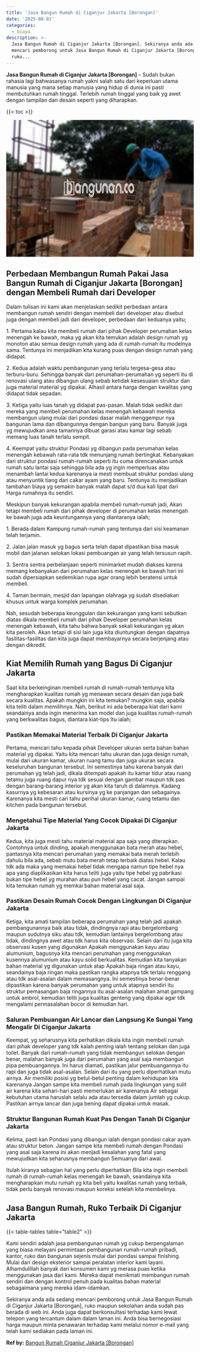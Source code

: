 ```yaml
---
title: 'Jasa Bangun Rumah di Ciganjur Jakarta [Borongan]'
date: '2025-08-01'
categories:
  - biaya
description: >-
  Jasa Bangun Rumah di Ciganjur Jakarta [Borongan]. Sekiranya anda ada sedang
  mencari pemborong untuk Jasa Bangun Rumah di Ciganjur Jakarta [Borongan],
  ruko...
---
```


**Jasa Bangun Rumah di Ciganjur Jakarta \[Borongan\]** – Sudah bukan rahasia lagi bahwasanya rumah yakni salah satu dari keperluan utama manusia yang mana setiap manusia yang hidup di dunia ini pasti membutuhkan rumah tinggal. Terlebih rumah tinggal yang baik yg awet dengan tampilan dan desain seperti yang diharapkan.

{{< toc >}}

![Jasa Bangun Rumah di Ciganjur Jakarta [Borongan]](/images/borong-bangunan-12.png)

## Perbedaan Membangun Rumah Pakai Jasa Bangun Rumah di Ciganjur Jakarta \[Borongan\] dengan Membeli Rumah dari Developer

Dalam tulisan ini kami akan menjelaskan sedikit perbedaan antara membangun rumah sendiri dengan membeli dari developer atau disebut juga dengan membeli jadi dari developer, perbedaan dari keduanya yaitu;

1\. Pertama kalau kita membeli rumah dari pihak Developer perumahan kelas menengah ke bawah, maka yg akan kita temukan adalah design rumah yg monoton atau semua design rumah yang ada di rumah-rumah itu modelnya sama. Tentunya ini menjadikan kita kurang puas dengan design rumah yang didapat.

2\. Kedua adalah waktu pembangunan yang terlalu tergesa-gesa atau terburu-buru. Sehingga banyak dari perumahan-perumahan yg seperti itu di renovasi ulang atau dibangun ulang sebab ketidak kesesuaian struktur dan juga material material yg dipakai. Alhasil antara harga dengan kwalitas yang didapat tidak sepadan.

3\. Ketiga yaitu luas tanah yg didapat pas-pasan. Malah tidak sedikit dari mereka yang membeli perumahan kelas menengah kebawah mereka membangun ulang mulai dari pondasi dasar malah menggempur nya bangunan lama dan dibangunnya dengan bangun yang baru. Banyak juga yg mewujudkan area tamannya dibuat garasi atau kamar lagi sebab memang luas tanah terlalu sempit.

4\. Keempat yaitu struktur Pondasi yg dibangun pada perumahan kelas menengah kebawah rata-rata tdk menunjang rumah bertingkat. Kebanyakan dari struktur pondasi rumah-rumah seperti itu cuma direncanakan untuk rumah satu lantai saja sehingga bila ada yg ingin memperluas atau menambah lantai kedua karenanya ia mesti membuat struktur pondasi ulang atau menyuntik tiang dan cakar ayam yang baru. Tentunya itu menjadikan tambahan biaya yg semakin banyak malah dapat s/d dua kali lipat dari Harga rumahnya itu sendiri.

Meskipun banyak kekurangan apabila membeli rumah-rumah jadi, Akan tetapi membeli rumah dari pihak developer di perumahan kelas menengah ke bawah juga ada keuntungannya yang diantaranya ialah;

1\. Berada dalam Kampung rumah-rumah yang tentunya dari sisi keamanan telah terjamin.

2\. Jalan jalan masuk yg bagus serta telah dapat dipastikan bisa masuk mobil dan jalanan selokan lokasi pembuangan air yang telah tersusun rapih.

3\. Sentra sentra perbelanjaan seperti minimarket mudah diakses karena memang kebanyakan dari perumahan kelas menengah ke bawah hari ini sudah dipersiapkan sedemikian rupa agar orang lebih beratensi untuk membeli.

4\. Taman bermain, mesjid dan lapangan olahraga yg sudah disediakan khusus untuk warga komplek perumahan.

Nah, sesudah beberapa keunggulan dan kekurangan yang kami sebutkan diatas dikala membeli rumah dari pihak Developer perumahan kelas menengah kebawah, kita tahu bahwa banyak sekali kekurangan yg akan kita peroleh. Akan tetapi di sisi lain juga kita diuntungkan dengan dapatnya fasilitas-fasilitas dan kita juga dapat membayarnya secara berjenjang atau dengan dikredit.

## Kiat Memilih Rumah yang Bagus Di Ciganjur Jakarta

Saat kita berkeinginan membeli rumah di rumah-rumah tentunya kita mengharapkan kualitas rumah yg menawan secara desain dan juga baik secara kualitas. Apakah mungkin ini kita temukan? mungkin saja, apabila kita teliti dalam memilihnya. Nah, berikut ini ada beberapa kiat dari kami seandainya anda ingin menerima kan model dan juga kualitas rumah-rumah yang berkwalitas bagus, diantara kiat-tips Itu ialah;

### Pastikan Memakai Material Terbaik Di Ciganjur Jakarta

Pertama, mencari tahu kepada pihak Developer ukuran serta bahan bahan material yg dipakai. Yaitu kita mencari tahu ukuran dan juga design rumah, mulai dari ukuran kamar, ukuran ruang tamu dan juga ukuran secara keseluruhan bangunan tersebut. Ini semestinya tahu karena banyak dari perumahan yg telah jadi, dikala ditempati apakah itu kamar tidur atau ruang tetamu juga ruang dapur nya tdk sesuai dengan gambar maupun tdk pas dengan barang-barang interior yg akan kita taruh di dalamnya. Kadang kasurnya yg kebesaran atau kursinya yg ke panjangan dan sebagainya. Karenanya kita mesti cari tahu perihal ukuran kamar, ruang tetamu dan kitchen pada bangunan tersebut.

### Mengetahui Tipe Material Yang Cocok Dipakai Di Ciganjur Jakarta

Kedua, kita juga mesti tahu material material apa saja yang diterapkan. Contohnya untuk dinding, apakah menggunakan bata merah atau hebel, pantasnya kita mencari perumahan yang memakai bata merah terlebih dahulu bila ada, sebab mutu bata merah tetap terbaik diatas hebel. Kalau tdk ada maka yang memakai hebel tidak mengapa namun tipe hebel nya apa yang diaplikasikan kita harus teliti juga yaitu tipe hebel yg pabrikasi bukan tipe hebel yg murahan atau pun hebel yang cacat. Jangan sampai kita temukan rumah yg memkai bahan material asal saja.

### Pastikan Desain Rumah Cocok Dengan Lingkungan Di Ciganjur Jakarta

Ketiga, kita amati tampilan beberapa perumahan yang telah jadi apakah pembangunannya baik atau tidak, dindingnya rapi atau bergelombang maupun sudutnya siku atau tdk, kemudian lantainya bergelombang atau tidak, dindingnya awet atau tdk harus kita observasi. Selain dari itu juga kita observasi kusen yang digunakan Apakah menggunakan kayu atau alumunium, bagusnya kita mencari perumahan yang menggunakan kusennya alumunium atau kayu solid berkualitas. Kemudian kita tanyakan bahan material yg digunakan untuk atap Apakah baja ringan atau kayu, seandainya baja ringan maka pastikan rangka atapnya tdk terlalu renggang atau tdk asal-asalan dalam memasangnya. Ini semestinya benar-benar dipastikan karena banyak perumahan yang untuk atapnya sendiri itu struktur pemasangan baja ringannya itu asal-asalan malahan amat gampang untuk ambrol, kemudian teliti juga kualitas genteng yang dipakai agar tdk mengalami permasalahan bocor di kemudian hari.

### Saluran Pembuangan Air Lancar dan Langsung Ke Sungai Yang Mengalir Di Ciganjur Jakarta

Keempat, yg seharusnya kita perhatikan dikala kita ingin membeli rumah dari pihak developer yang tdk kalah penting ialah tentang selokan dan juga toilet. Banyak dari rumah-rumah yang tidak membangun selokan dengan benar, malahan banyak juga dari perumahan yang asal saja membangun pipa pembuangannya. Ini harus diamati, pastikan jalur pembuangannya itu rapi dan juga tidak asal-asalan. Selain dari itu yang perlu diperhatikan mutu airnya. Air memiliki posisi yg betul-betul penting dalam kehidupan kita karenanya Jangan sampe kita membeli rumah pada lingkungan yang sulit air karena kita sehari-hari pasti memerlukan air karenanya Air sebagai kebutuhan utama haruslah selalu ada atau tersedia dalam jumlah yg cukup. Pastikan airnya lancar dan juga bening dapat dipakai untuk masak.

### Struktur Bangunan Rumah Kuat Pas Dengan Tanah Di Ciganjur Jakarta

Kelima, pasti kan Pondasi yang dibangun ialah dengan pondasi cakar ayam atau struktur beton. Jangan sampe kita membeli rumah dengan Pondasi yang asal saja karena ini akan menjadi kesalahan yang fatal yang mewujudkan kita seharusnya membangun Semuanya dari awal.

Itulah kiranya sebagian hal yang perlu diperhatikan Bila kita ingin membeli rumah di rumah-rumah kelas menengah ke bawah, seandainya kita mengharapkan mutu rumah yg kita beli yaitu kwalitas rumah yang terbaik, tidak perlu banyak renovasi maupun koreksi setelah kita membelinya.

## Jasa Bangun Rumah, Ruko Terbaik Di Ciganjur Jakarta

{{< table-tables table="table2" >}}

Kami sendiri adalah jasa pembangunan rumah yg cukup berpengalaman yang biasa melayani permintaan pembangunan rumah-rumah pribadi, kantor, ruko dan bangunan sejenis mulai dari pondasi sampai finishing. Mulai dari design eksterior sampai peralatan interior kami layani. Alhamdulillah banyak dari konsumen kami yg merasa puas ketika menggunakan jasa dari kami. Mereka dapat menikmati membangun rumah sendiri dan dengan kontrol penuh pada kualitas bahan material sebagaimana yang mereka idam-idamkan.

Sekiranya anda ada sedang mencari pemborong untuk Jasa Bangun Rumah di Ciganjur Jakarta \[Borongan\], ruko maupun sekolahan anda sudah pas berada di web ini. Anda juga dapat berkonsultasi terhadap kami lewat telepon yang tercantum dalam dalam laman ini. Anda bisa bernegosiasi harga maupun minta penawaran terhadap kami melalui nomor e-mail yang telah kami sediakan pada laman ini.

**Ref by:** [Bangun Rumah Ciganjur Jakarta [Borongan]](https://id.wikipedia.org/wiki/Bangun)
